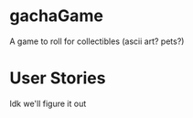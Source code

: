# gachaGame
A game to roll for collectibles (ascii art? pets?)

# User Stories
Idk we'll figure it out